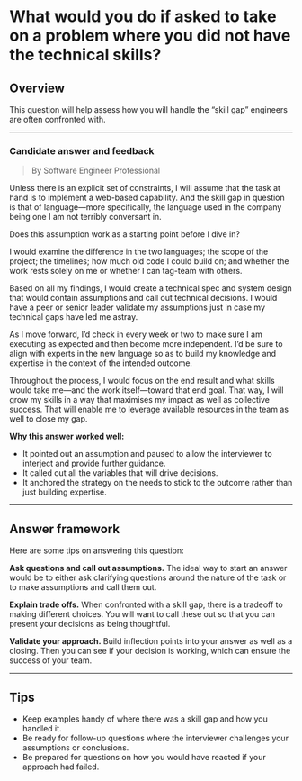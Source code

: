 # What would you do if asked to take on a problem where you did not have the technical skills?

## Overview
This question will help assess how you will handle the “skill gap” engineers are often confronted with.

---

### Candidate answer and feedback
> By Software Engineer Professional

Unless there is an explicit set of constraints, I will assume that the task at hand is to implement a web-based capability. And the skill gap in question is that of language—more specifically, the language used in the company being one I am not terribly conversant in.

Does this assumption work as a starting point before I dive in?

I would examine the difference in the two languages; the scope of the project; the timelines; how much old code I could build on; and whether the work rests solely on me or whether I can tag-team with others.

Based on all my findings, I would create a technical spec and system design that would contain assumptions and call out technical decisions. I would have a peer or senior leader validate my assumptions just in case my technical gaps have led me astray.

As I move forward, I’d check in every week or two to make sure I am executing as expected and then become more independent. I’d be sure to align with experts in the new language so as to build my knowledge and expertise in the context of the intended outcome.

Throughout the process, I would focus on the end result and what skills would take me—and the work itself—toward that end goal. That way, I will grow my skills in a way that maximises my impact as well as collective success. That will enable me to leverage available resources in the team as well to close my gap.

**Why this answer worked well:**

* It pointed out an assumption and paused to allow the interviewer to interject and provide further guidance.
* It called out all the variables that will drive decisions.
* It anchored the strategy on the needs to stick to the outcome rather than just building expertise.

---

## Answer framework
Here are some tips on answering this question:

**Ask questions and call out assumptions.** The ideal way to start an answer would be to either ask clarifying questions around the nature of the task or to make assumptions and call them out.

**Explain trade offs.** When confronted with a skill gap, there is a tradeoff to making different choices. You will want to call these out so that you can present your decisions as being thoughtful.

**Validate your approach.** Build inflection points into your answer as well as a closing. Then you can see if your decision is working, which can ensure the success of your team.

---

## Tips

* Keep examples handy of where there was a skill gap and how you handled it.
* Be ready for follow-up questions where the interviewer challenges your assumptions or conclusions.
* Be prepared for questions on how you would have reacted if your approach had failed.
